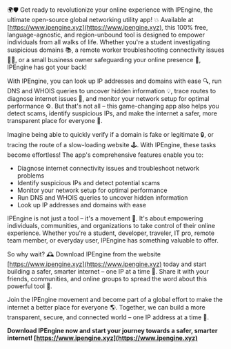 🌍🛡️ Get ready to revolutionize your online experience with IPEngine, the ultimate open-source global networking utility app! 💥 Available at [https://www.ipengine.xyz](https://www.ipengine.xyz), this 100% free, language-agnostic, and region-unbound tool is designed to empower individuals from all walks of life. Whether you're a student investigating suspicious domains 📚, a remote worker troubleshooting connectivity issues 🏃‍♂️, or a small business owner safeguarding your online presence 🏢, IPEngine has got your back!

With IPEngine, you can look up IP addresses and domains with ease 🔍, run DNS and WHOIS queries to uncover hidden information 💡, trace routes to diagnose internet issues 🚀, and monitor your network setup for optimal performance ⚙️. But that's not all – this game-changing app also helps you detect scams, identify suspicious IPs, and make the internet a safer, more transparent place for everyone 👊.

Imagine being able to quickly verify if a domain is fake or legitimate 🔒, or tracing the route of a slow-loading website 🕹️. With IPEngine, these tasks become effortless! The app's comprehensive features enable you to:

* Diagnose internet connectivity issues and troubleshoot network problems
* Identify suspicious IPs and detect potential scams
* Monitor your network setup for optimal performance
* Run DNS and WHOIS queries to uncover hidden information
* Look up IP addresses and domains with ease

IPEngine is not just a tool – it's a movement 🌈. It's about empowering individuals, communities, and organizations to take control of their online experience. Whether you're a student, developer, traveler, IT pro, remote team member, or everyday user, IPEngine has something valuable to offer.

So why wait? 🕰️ Download IPEngine from the website [https://www.ipengine.xyz](https://www.ipengine.xyz) today and start building a safer, smarter internet – one IP at a time 🔧. Share it with your friends, communities, and online groups to spread the word about this powerful tool 💬.

Join the IPEngine movement and become part of a global effort to make the internet a better place for everyone 🌎. Together, we can build a more transparent, secure, and connected world – one IP address at a time 🔑.

**Download IPEngine now and start your journey towards a safer, smarter internet! [https://www.ipengine.xyz](https://www.ipengine.xyz)**